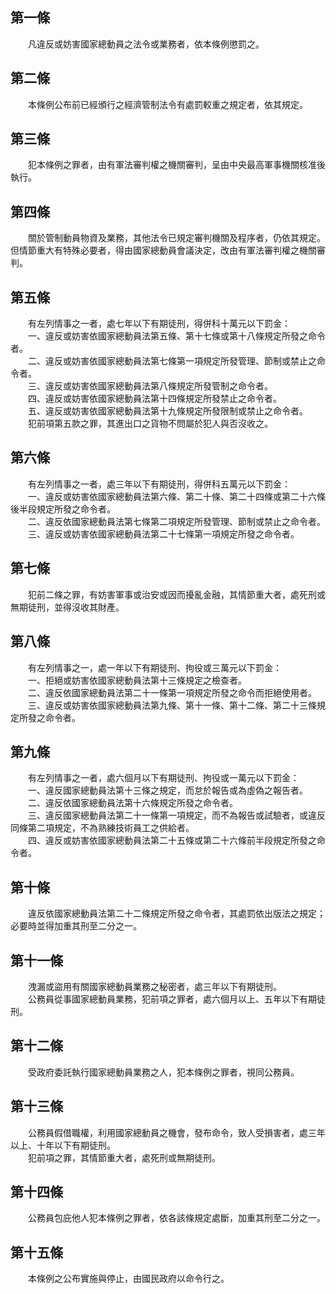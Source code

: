 第一條 
-------
　　凡違反或妨害國家總動員之法令或業務者，依本條例懲罰之。  


第二條 
-------
　　本條例公布前已經頒行之經濟管制法令有處罰較重之規定者，依其規定。  


第三條 
-------
　　犯本條例之罪者，由有軍法審判權之機關審判，呈由中央最高軍事機關核准後執行。  


第四條 
-------
　　關於管制動員物資及業務，其他法令已規定審判機關及程序者，仍依其規定。但情節重大有特殊必要者，得由國家總動員會議決定，改由有軍法審判權之機關審判。  


第五條 
-------
　　有左列情事之一者，處七年以下有期徒刑，得併科十萬元以下罰金：  
　　一、違反或妨害依國家總動員法第五條、第十七條或第十八條規定所發之命令者。  
　　二、違反或妨害依國家總動員法第七條第一項規定所發管理、節制或禁止之命令者。  
　　三、違反或妨害依國家總動員法第八條規定所發管制之命令者。  
　　四、違反或妨害依國家總動員法第十四條規定所發禁止之命令者。  
　　五、違反或妨害依國家總動員法第十九條規定所發限制或禁止之命令者。  
　　犯前項第五款之罪，其進出口之貨物不問屬於犯人與否沒收之。  


第六條 
-------
　　有左列情事之一者，處三年以下有期徒刑，得併科五萬元以下罰金：  
　　一、違反或妨害依國家總動員法第六條、第二十條、第二十四條或第二十六條後半段規定所發之命令者。  
　　二、違反依國家總動員法第七條第二項規定所發管理、節制或禁止之命令者。  
　　三、違反或妨害依國家總動員法第二十七條第一項規定所發之命令者。  


第七條 
-------
　　犯前二條之罪，有妨害軍事或治安或因而擾亂金融，其情節重大者，處死刑或無期徒刑，並得沒收其財產。  


第八條 
-------
　　有左列情事之一，處一年以下有期徒刑、拘役或三萬元以下罰金：  
　　一、拒絕或妨害依國家總動員法第十三條規定之檢查者。  
　　二、違反依國家總動員法第二十一條第一項規定所發之命令而拒絕使用者。  
　　三、違反或妨害依國家總動員法第九條、第十一條、第十二條、第二十三條規定所發之命令者。  


第九條 
-------
　　有左列情事之一者，處六個月以下有期徒刑、拘役或一萬元以下罰金：  
　　一、違反國家總動員法第十三條之規定，而怠於報告或為虛偽之報告者。  
　　二、違反依國家總動員法第十六條規定所發之命令者。  
　　三、違反國家總動員法第二十一條第一項規定，而不為報告或試驗者，或違反同條第二項規定，不為熟練技術員工之供給者。  
　　四、違反或妨害依國家總動員法第二十五條或第二十六條前半段規定所發之命令者。  


第十條 
-------
　　違反依國家總動員法第二十二條規定所發之命令者，其處罰依出版法之規定；必要時並得加重其刑至二分之一。  


第十一條 
---------
　　洩漏或盜用有關國家總動員業務之秘密者，處三年以下有期徒刑。  
　　公務員從事國家總動員業務，犯前項之罪者，處六個月以上、五年以下有期徒刑。  


第十二條 
---------
　　受政府委託執行國家總動員業務之人，犯本條例之罪者，視同公務員。  


第十三條 
---------
　　公務員假借職權，利用國家總動員之機會，發布命令，致人受損害者，處三年以上、十年以下有期徒刑。  
　　犯前項之罪，其情節重大者，處死刑或無期徒刑。  


第十四條 
---------
　　公務員包庇他人犯本條例之罪者，依各該條規定處斷，加重其刑至二分之一。  


第十五條 
---------
　　本條例之公布實施與停止，由國民政府以命令行之。